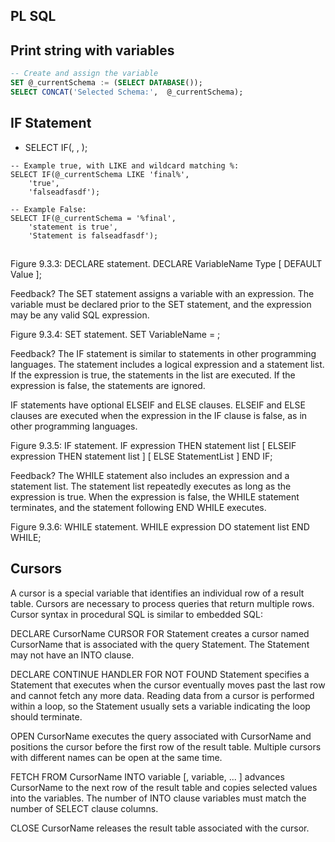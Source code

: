 ## PL SQL

## Print string with variables
```sql
-- Create and assign the variable
SET @_currentSchema := (SELECT DATABASE());
SELECT CONCAT('Selected Schema:',  @_currentSchema);
```

## IF Statement
* SELECT IF(<condition>, <true>, <false>);
```
-- Example true, with LIKE and wildcard matching %:
SELECT IF(@_currentSchema LIKE 'final%', 
    'true', 
    'falseadfasdf'); 

-- Example False:
SELECT IF(@_currentSchema = '%final', 
    'statement is true', 
    'Statement is falseadfasdf');
```


## 
Figure 9.3.3: DECLARE statement.
DECLARE VariableName Type [ DEFAULT Value ];

Feedback?
The SET statement assigns a variable with an expression. The variable must be declared prior to the SET statement, and the expression may be any valid SQL expression.

Figure 9.3.4: SET statement.
SET VariableName = <expression>;

Feedback?
The IF statement is similar to statements in other programming languages. The statement includes a logical expression and a statement list. If the expression is true, the statements in the list are executed. If the expression is false, the statements are ignored.

IF statements have optional ELSEIF and ELSE clauses. ELSEIF and ELSE clauses are executed when the expression in the IF clause is false, as in other programming languages.

Figure 9.3.5: IF statement.
IF expression THEN statement list
[ ELSEIF expression THEN statement list ]
[ ELSE StatementList ]
END IF;

Feedback?
The WHILE statement also includes an expression and a statement list. The statement list repeatedly executes as long as the expression is true. When the expression is false, the WHILE statement terminates, and the statement following END WHILE executes.

Figure 9.3.6: WHILE statement.
WHILE expression DO
   statement list
END WHILE;

## Cursors
A cursor is a special variable that identifies an individual row of a result table. Cursors are necessary to process queries that return multiple rows. Cursor syntax in procedural SQL is similar to embedded SQL:

DECLARE CursorName CURSOR FOR Statement creates a cursor named CursorName that is associated with the query Statement. The Statement may not have an INTO clause.

DECLARE CONTINUE HANDLER FOR NOT FOUND Statement specifies a Statement that executes when the cursor eventually moves past the last row and cannot fetch any more data. Reading data from a cursor is performed within a loop, so the Statement usually sets a variable indicating the loop should terminate.

OPEN CursorName executes the query associated with CursorName and positions the cursor before the first row of the result table. Multiple cursors with different names can be open at the same time.

FETCH FROM CursorName INTO variable [, variable, ... ] advances CursorName to the next row of the result table and copies selected values into the variables. The number of INTO clause variables must match the number of SELECT clause columns.

CLOSE CursorName releases the result table associated with the cursor.

